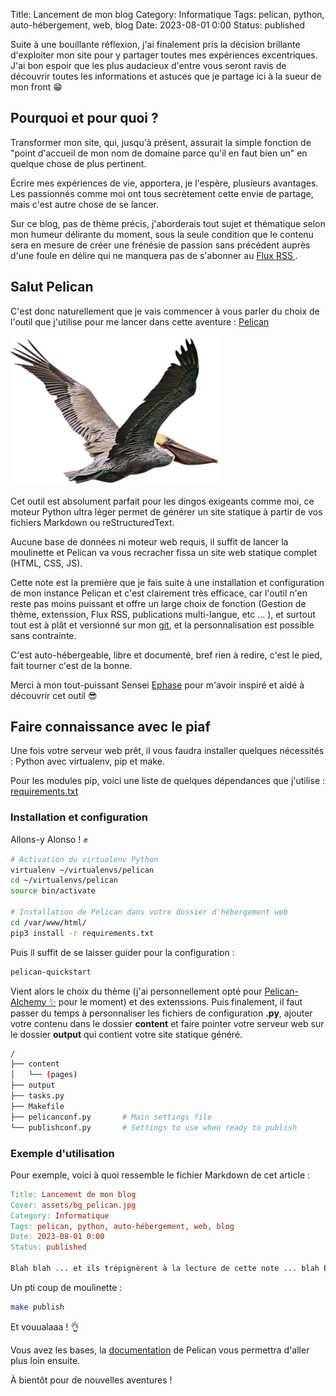 Title: Lancement de mon blog
Category: Informatique
Tags: pelican, python, auto-hébergement, web, blog
Date: 2023-08-01 0:00
Status: published

Suite à une bouillante réflexion, j'ai finalement pris la décision brillante d'exploiter mon site pour y partager toutes mes expériences excentriques.
J'ai bon espoir que les plus audacieux d'entre vous seront ravis de découvrir toutes les informations et astuces que je partage ici à la sueur de mon front 😁

## Pourquoi et pour quoi ?

Transformer mon site, qui, jusqu'à présent, assurait la simple fonction de "point d'accueil de mon nom de domaine parce qu'il en faut bien un" en quelque chose de plus pertinent.

Écrire mes expériences de vie, apportera, je l'espère, plusieurs avantages. Les passionnés comme moi ont tous secrètement cette envie de partage, mais c'est autre chose de se lancer.

Sur ce blog, pas de thème précis, j'aborderais tout sujet et thématique selon mon humeur délirante du moment, sous la seule condition que le contenu sera en mesure de créer une frénésie de passion sans précédent auprès d'une foule en délire qui ne manquera pas de s'abonner au [Flux RSS <i class="fa fa-rss"></i>](https://heuzef.com/feeds/all.atom.xml).

## Salut Pelican

C'est donc naturellement que je vais commencer à vous parler du choix de l'outil que j'utilise pour me lancer dans cette aventure : [Pelican](https://getpelican.com)

![Pelican](../../assets/pelican.png)

Cet outil est absolument parfait pour les dingos exigeants comme moi, ce moteur Python ultra léger permet de générer un site statique à partir de vos fichiers Markdown ou reStructuredText.

Aucune base de données ni moteur web requis, il suffit de lancer la moulinette et Pelican va vous recracher fissa un site web statique complet (HTML, CSS, JS).

Cette note est la première que je fais suite à une installation et configuration de mon instance Pelican et c'est clairement très efficace, car l'outil n'en reste pas moins puissant et offre un large choix de fonction (Gestion de thème, extenssion, Flux RSS, publications multi-langue, etc ... ), et surtout tout est à plât et versionné sur mon [git](https://git.heuzef.com/heuzef/heuzef_com), et la personnalisation est possible sans contrainte.

C'est auto-hébergeable, libre et documenté, bref rien à redire, c'est le pied, fait tourner c'est de la bonne.

Merci à mon tout-puissant Sensei [Ephase](https://xieme-art.org) pour m'avoir inspiré et aidé à découvrir cet outil 😎

## Faire connaissance avec le piaf

Une fois votre serveur web prêt, il vous faudra installer quelques nécessités : Python avec virtualenv, pip et make.

Pour les modules pip, voici une liste de quelques dépendances que j'utilise : [<i class="fa fa-file"></i> requirements.txt](https://git.heuzef.com/heuzef/heuzef_com/src/branch/master/requirements.txt)

### Installation et configuration

Allons-y Alonso ! ✊

```bash
# Activation du virtualenv Python
virtualenv ~/virtualenvs/pelican
cd ~/virtualenvs/pelican
source bin/activate

# Installation de Pelican dans votre dossier d'hébergement web
cd /var/www/html/
pip3 install -r requirements.txt
```

Puis il suffit de se laisser guider pour la configuration :

```bash
pelican-quickstart
```

Vient alors le choix du thème (j'ai personnellement opté pour [Pelican-Alchemy ✨](https://github.com/nairobilug/pelican-alchemy) pour le moment) et des extenssions.
Puis finalement, il faut passer du temps à personnaliser les fichiers de configuration **.py**, ajouter votre contenu dans le dossier **content** et faire pointer votre serveur web sur le dossier **output** qui contient votre site statique généré.

```bash
/
├── content
│   └── (pages)
├── output
├── tasks.py
├── Makefile
├── pelicanconf.py       # Main settings file
└── publishconf.py       # Settings to use when ready to publish
```

### Exemple d'utilisation

Pour exemple, voici à quoi ressemble le fichier Markdown de cet article :

```Makefile
Title: Lancement de mon blog
Cover: assets/bg_pelican.jpg
Category: Informatique
Tags: pelican, python, auto-hébergement, web, blog
Date: 2023-08-01 0:00
Status: published

Blah blah ... et ils trépignèrent à la lecture de cette note ... blah blah !
```
Un pti coup de moulinette :

```bash
make publish
```

Et vouualaaa ! 👌

Vous avez les bases, la [documentation](https://docs.getpelican.com) de Pelican vous permettra d'aller plus loin ensuite.

À bientôt pour de nouvelles aventures !

